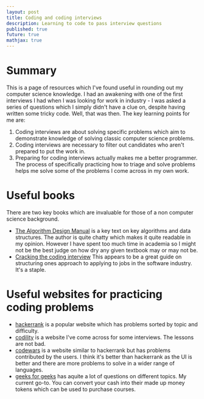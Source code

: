 ```yaml
---
layout: post
title: Coding and coding interviews
description: Learning to code to pass interview questions
published: true
future: true
mathjax: true
---
```



# Summary 

This is a page of resources which I've found useful in rounding out my computer science knowledge. I had an awakening with one of the first interviews I had when I was looking for work in industry - I was asked a series of questions which I simply didn't have a clue on, despite having written some tricky code. Well, that was then. The key learning points for me are:

1. Coding interviews are about solving specific problems which aim to demonstrate knowledge of solving classic computer science problems.
1. Coding interviews are necessary to filter out candidates who aren't prepared to put the work in. 
1. Preparing for coding interviews actually makes me a better programmer. The process of specifically practicing how to triage and solve problems helps me solve some of the problems I come across in my own work.



# Useful books

There are two key books which are invaluable for those of a non computer science background. 

- [The Algorithm Design Manual](http://www.algorist.com/) is a key text on key algorithms and data structures. The author is quite chatty which makes it quite readable in my opinion. However I have spent too much time in academia so I might not be the best judge on how dry any given textbook may or may not be.
- [Cracking the coding interview](http://www.crackingthecodinginterview.com/) This appears to be a great guide on structuring ones approach to applying to jobs in the software industry. It's a staple.


# Useful websites for practicing coding problems

- [hackerrank](https://www.hackerrank.com/) is a popular website which has problems sorted by topic and difficulty. 
- [codility](https://app.codility.com/programmers/) is a website I've come across for some interviews. The lessons are not bad.
- [codewars](https://www.codewars.com/) is a website similar to hackerrank but has problems contributed by the users. I think it's better than hackerrank as the UI is better and there are more problems to solve in a wider range of languages.
- [geeks for geeks](https://www.geeksforgeeks.org/must-do-coding-questions-for-companies-like-amazon-microsoft-adobe/?ref=leftbar) has aquite a lot of questions on different topics. My current go-to. You can convert your cash into their made up money tokens which can be used to purchase courses.